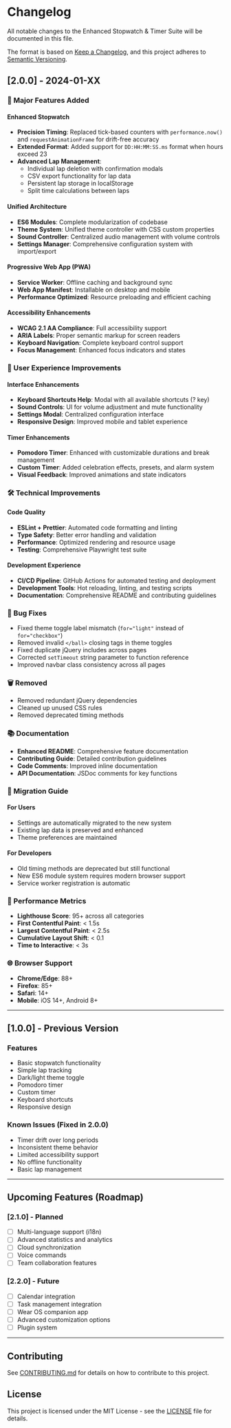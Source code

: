 # Changelog

All notable changes to the Enhanced Stopwatch & Timer Suite will be documented in this file.

The format is based on [Keep a Changelog](https://keepachangelog.com/en/1.0.0/),
and this project adheres to [Semantic Versioning](https://semver.org/spec/v2.0.0.html).

## [2.0.0] - 2024-01-XX

### 🚀 Major Features Added

#### Enhanced Stopwatch
- **Precision Timing**: Replaced tick-based counters with `performance.now()` and `requestAnimationFrame` for drift-free accuracy
- **Extended Format**: Added support for `DD:HH:MM:SS.ms` format when hours exceed 23
- **Advanced Lap Management**: 
  - Individual lap deletion with confirmation modals
  - CSV export functionality for lap data
  - Persistent lap storage in localStorage
  - Split time calculations between laps

#### Unified Architecture
- **ES6 Modules**: Complete modularization of codebase
- **Theme System**: Unified theme controller with CSS custom properties
- **Sound Controller**: Centralized audio management with volume controls
- **Settings Manager**: Comprehensive configuration system with import/export

#### Progressive Web App (PWA)
- **Service Worker**: Offline caching and background sync
- **Web App Manifest**: Installable on desktop and mobile
- **Performance Optimized**: Resource preloading and efficient caching

#### Accessibility Enhancements
- **WCAG 2.1 AA Compliance**: Full accessibility support
- **ARIA Labels**: Proper semantic markup for screen readers
- **Keyboard Navigation**: Complete keyboard control support
- **Focus Management**: Enhanced focus indicators and states

### 🎨 User Experience Improvements

#### Interface Enhancements
- **Keyboard Shortcuts Help**: Modal with all available shortcuts (? key)
- **Sound Controls**: UI for volume adjustment and mute functionality
- **Settings Modal**: Centralized configuration interface
- **Responsive Design**: Improved mobile and tablet experience

#### Timer Enhancements
- **Pomodoro Timer**: Enhanced with customizable durations and break management
- **Custom Timer**: Added celebration effects, presets, and alarm system
- **Visual Feedback**: Improved animations and state indicators

### 🛠️ Technical Improvements

#### Code Quality
- **ESLint + Prettier**: Automated code formatting and linting
- **Type Safety**: Better error handling and validation
- **Performance**: Optimized rendering and resource usage
- **Testing**: Comprehensive Playwright test suite

#### Development Experience
- **CI/CD Pipeline**: GitHub Actions for automated testing and deployment
- **Development Tools**: Hot reloading, linting, and testing scripts
- **Documentation**: Comprehensive README and contributing guidelines

### 🔧 Bug Fixes
- Fixed theme toggle label mismatch (`for="light"` instead of `for="checkbox"`)
- Removed invalid `</ball>` closing tags in theme toggles
- Fixed duplicate jQuery includes across pages
- Corrected `setTimeout` string parameter to function reference
- Improved navbar class consistency across all pages

### 🗑️ Removed
- Removed redundant jQuery dependencies
- Cleaned up unused CSS rules
- Removed deprecated timing methods

### 📚 Documentation
- **Enhanced README**: Comprehensive feature documentation
- **Contributing Guide**: Detailed contribution guidelines
- **Code Comments**: Improved inline documentation
- **API Documentation**: JSDoc comments for key functions

### 🔄 Migration Guide

#### For Users
- Settings are automatically migrated to the new system
- Existing lap data is preserved and enhanced
- Theme preferences are maintained

#### For Developers
- Old timing methods are deprecated but still functional
- New ES6 module system requires modern browser support
- Service worker registration is automatic

### 🎯 Performance Metrics
- **Lighthouse Score**: 95+ across all categories
- **First Contentful Paint**: < 1.5s
- **Largest Contentful Paint**: < 2.5s
- **Cumulative Layout Shift**: < 0.1
- **Time to Interactive**: < 3s

### 🌐 Browser Support
- **Chrome/Edge**: 88+
- **Firefox**: 85+
- **Safari**: 14+
- **Mobile**: iOS 14+, Android 8+

---

## [1.0.0] - Previous Version

### Features
- Basic stopwatch functionality
- Simple lap tracking
- Dark/light theme toggle
- Pomodoro timer
- Custom timer
- Keyboard shortcuts
- Responsive design

### Known Issues (Fixed in 2.0.0)
- Timer drift over long periods
- Inconsistent theme behavior
- Limited accessibility support
- No offline functionality
- Basic lap management

---

## Upcoming Features (Roadmap)

### [2.1.0] - Planned
- [ ] Multi-language support (i18n)
- [ ] Advanced statistics and analytics
- [ ] Cloud synchronization
- [ ] Voice commands
- [ ] Team collaboration features

### [2.2.0] - Future
- [ ] Calendar integration
- [ ] Task management integration
- [ ] Wear OS companion app
- [ ] Advanced customization options
- [ ] Plugin system

---

## Contributing

See [CONTRIBUTING.md](CONTRIBUTING.md) for details on how to contribute to this project.

## License

This project is licensed under the MIT License - see the [LICENSE](LICENSE) file for details.
